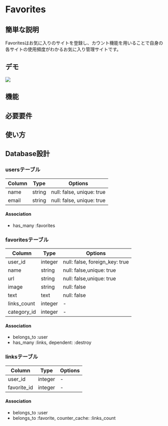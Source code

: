 # Favorites

## 簡単な説明

Favoritesはお気に入りのサイトを登録し、カウント機能を用いることで自身の各サイトの使用頻度がわかるお気に入り管理サイトです。

## デモ

![](https://user-images.githubusercontent.com/52599034/70846206-5b132680-1e9a-11ea-97ac-e0f7c5840d5e.gif)

## 機能

## 必要要件

## 使い方



## Database設計

### usersテーブル

|Column|Type|Options|
|------|----|-------|
|name|string|null: false, unique: true|
|email|string|null: false, unique: true|

#### Association
- has_many :favorites

### favoritesテーブル

|Column|Type|Options|
|------|----|-------|
|user_id|integer|null: false, foreign_key: true|
|name|string|null: false,unique: true|
|url|string|null: false,unique: true|
|image|string|null: false|
|text|text|null: false|
|links_count|integer|-|
|category_id|integer|-|
#### Association
- belongs_to :user
- has_many :links, dependent: :destroy

### linksテーブル

|Column|Type|Options|
|------|----|-------|
|user_id|integer|-|
|favorite_id|integer|-|

#### Association
- belongs_to :user
- belongs_to :favorite, counter_cache: :links_count
